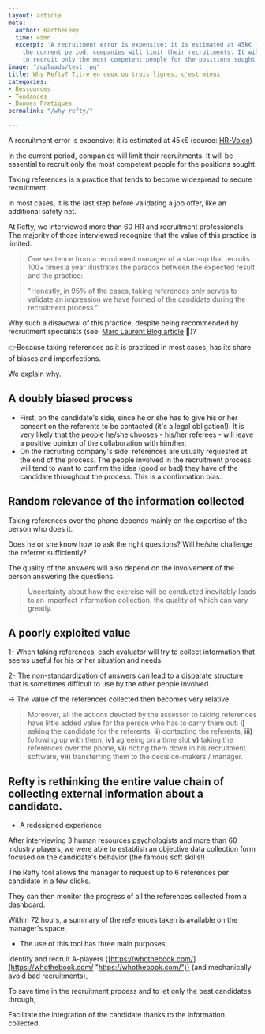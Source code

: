 ```yaml
---
layout: article
meta:
  author: Barthélémy
  time: 45mn
  excerpt: 'A recruitment error is expensive: it is estimated at 45k€ (source: HR-Voice)  In
    the current period, companies will limit their recruitments. It will be essential
    to recruit only the most competent people for the positions sought.'
image: "/uploads/test.jpg"
title: Why Refty? Titre en deux ou trois lignes, c'est mieux
categories:
- Ressources
- Tendances
- Bonnes Pratiques
permalink: "/why-refty/"

---
```

A recruitment error is expensive: it is estimated at 45k€ (source: [HR-Voice](https://www.hr-voice.com/recrutement/recrutement-rate-quel-est-le-cout-pour-lentreprise/2019/02/11/#:\~:text=Le%20co%C3%BBt%20d'un%20recrutement,la%20r%C3%A9mun%C3%A9ration%20de%20celui%2Dci.&text=Lorsque%20l'entreprise%20fait%20appel,annuel%20brut%20du%20candidat%20embauch%C3%A9.))

In the current period, companies will limit their recruitments. It will be essential to recruit only the most competent people for the positions sought.

Taking references is a practice that tends to become widespread to secure recruitment.

In most cases, it is the last step before validating a job offer, like an additional safety net.

At Refty, we interviewed more than 60 HR and recruitment professionals. The majority of those interviewed recognize that the value of this practice is limited.

> One sentence from a recruitment manager of a start-up that recruits 100+ times a year illustrates the paradox between the expected result and the practice:
>
> "Honestly, in 95% of the cases, taking references only serves to validate an impression we have formed of the candidate during the recruitment process."

Why such a disavowal of this practice, despite being recommended by recruitment specialists (see: [Marc Laurent Blog article](https://medium.com/@mrclrnt/part-6-taking-up-genuine-references-79b57dc4cf2e) 🤗)?

👉Because taking references as it is practiced in most cases, has its share of biases and imperfections.

We explain why.

## A doubly biased process

* First, on the candidate's side, since he or she has to give his or her consent on the referents to be contacted (it's a legal obligation!). It is very likely that the people he/she chooses - his/her referees - will leave a positive opinion of the collaboration with him/her.
* On the recruiting company's side: references are usually requested at the end of the process. The people involved in the recruitment process will tend to want to confirm the idea (good or bad) they have of the candidate throughout the process. This is a confirmation bias.

## Random relevance of the information collected

Taking references over the phone depends mainly on the expertise of the person who does it.

Does he or she know how to ask the right questions? Will he/she challenge the referrer sufficiently?

The quality of the answers will also depend on the involvement of the person answering the questions.

> Uncertainty about how the exercise will be conducted inevitably leads to an imperfect information collection, the quality of which can vary greatly.

## A poorly exploited value

1- When taking references, each evaluator will try to collect information that seems useful for his or her situation and needs.

2- The non-standardization of answers can lead to a [disparate structure](https://www.forbes.com/sites/alineholzwarth/2021/02/18/how-to-actually-hire-for-diversity/?sh=794a46b246f9) that is sometimes difficult to use by the other people involved.

→ The value of the references collected then becomes very relative.

> Moreover, all the actions devoted by the assessor to taking references have little added value for the person who has to carry them out: **i)** asking the candidate for the referents, **ii)** contacting the referents, **iii)** following up with them, **iv)** agreeing on a time slot **v)** taking the references over the phone, **vi)** noting them down in his recruitment software, **vii)** transferring them to the decision-makers / manager.

## Refty is rethinking the entire value chain of collecting external information about a candidate.

* A redesigned experience

After interviewing 3 human resources psychologists and more than 60 industry players, we were able to establish an objective data collection form focused on the candidate's behavior (the famous soft skills!)

The Refty tool allows the manager to request up to 6 references per candidate in a few clicks.

They can then monitor the progress of all the references collected from a dashboard.

Within 72 hours, a summary of the references taken is available on the manager's space.

* The use of this tool has three main purposes:

Identify and recruit A-players {[https://whothebook.com/](https://whothebook.com/ "https://whothebook.com/")} (and mechanically avoid bad recruitments),

To save time in the recruitment process and to let only the best candidates through,

Facilitate the integration of the candidate thanks to the information collected.